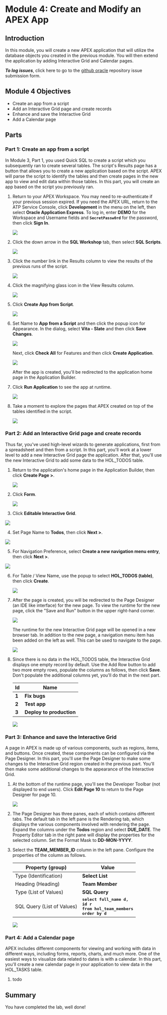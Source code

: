 # Module 4: Create and Modify an APEX App

## Introduction

In this module, you will create a new APEX application that will utilize the database objects you created in the previous module. You will then extend the application by adding Interactive Grid and Calendar pages.

***To log issues***, click here to go to the [github oracle](https://github.com/oracle/learning-library/issues/new) repository issue submission form.

## Module 4 Objectives

- Create an app from a script
- Add an Interactive Grid page and create records
- Enhance and save the Interactive Grid
- Add a Calendar page

## Parts

### **Part 1:** Create an app from a script

In Module 3, Part 1, you used Quick SQL to create a script which you subsequently ran to create several tables. The script's Results page has a button that allows you to create a new application based on the script. APEX will parse the script to identify the tables and then create pages in the new app to view and edit data within those tables. In this part, you will create an app based on the script you previously ran.

1. Return to your APEX Workspace. You may need to re-authenticate if your previous session expired. If you need the APEX URL, return to the ATP Service Console, click **Development** in the menu on the left, then select **Oracle Application Express**. To log in, enter **DEMO** for the Workspace and Username fields and **`SecretPassw0rd`** for the password, then click **Sign In**.

   ![](images/4/log-in-to-workspace.png)

2. Click the down arrow in the **SQL Workshop** tab, then select **SQL Scripts**.

   ![](images/4/navigate-to-sql-scripts.png)
3. Click the number link in the Results column to view the results of the previous runs of the script.

   ![](images/4/click-number-in-results-column.png)
4. Click the magnifying glass icon in the View Results column.

   ![](images/4/click-view-results-icon.png)
5. Click **Create App from Script**.

   ![](images/4/click-create-app-from-script.png)
6. Set Name to **App from a Script** and then click the popup icon for Appearance. In the dialog, select **Vita - Slate** and then click **Save Changes**.

   ![](images/4/create-an-application.png)

   Next, click **Check All** for Features and then click **Create Application**.

   ![](images/4/create-an-application-2.png)
   
   After the app is created, you'll be redirected to the application home page in the Application Builder.
7. Click **Run Application** to see the app at runtime. 

   ![](images/4/app-home-page-in-builder.png)
8. Take a moment to explore the pages that APEX created on top of the tables identified in the script.

   ![](images/4/app-from-a-script-runtime.png)

### **Part 2:** Add an Interactive Grid page and create records

Thus far, you've used high-level wizards to generate applications, first from a spreadsheet and then from a script. In this part, you'll work at a lower level to add a new Interactive Grid page the application. After that, you'll use the new Interactive Grid to add some data to the HOL_TODOS table.

1. Return to the application's home page in the Application Builder, then click **Create Page >**.

   ![](images/4/click-create-page.png)

2. Click **Form**.

   ![](images/4/click-form.png)

3. Click **Editable Interactive Grid**.

  ![](images/4/click-editable-interactive-grid.png)

4. Set Page Name to **Todos**, then click **Next >**.

  ![](images/4/page-attributes.png)

5. For Navigation Preference, select **Create a new navigation menu entry**, then click **Next >**.

  ![](images/4/navigation-menu.png)

6. For Table / View Name, use the popup to select **HOL_TODOS (table)**, then click **Create**.

   ![](images/4/report-source.png)

7. After the page is created, you will be redirected to the Page Designer (an IDE like interface) for the new page. To view the runtime for the new page, click the "Save and Run" button in the upper right-hand corner.

   ![](images/4/report-page-created-successfully.png)

   The runtime for the new Interactive Grid page will be opened in a new browser tab. In addition to the new page, a navigation menu item has been added on the left as well. This can be used to navigate to the page.

   ![](images/4/new-interactive-grid-page.png)

8. Since there is no data in the HOL_TODOS table, the Interactive Grid displays one empty record by default. Use the Add Row button to add two more empty rows, populate the columns as follows, then click **Save**. Don't populate the additional columns yet, you'll do that in the next part.

    | Id | Name |
    | --- | --- |
    | **1** | **Fix bugs** |
    | **2** | **Test app** |
    | **3** | **Deploy to production** |

   ![](images/4/create-new-todos.png)

### **Part 3:** Enhance and save the Interactive Grid

A page in APEX is made up of various components, such as regions, items, and buttons. Once created, these components can be configured via the Page Designer. In this part, you'll use the Page Designer to make some changes to the Interactive Grid region created in the previous part. You'll then make some additional changes to the appearance of the Interactive Grid. 

1. At the bottom of the runtime page, you'll see the Developer Toolbar (not displayed to end users). Click **Edit Page 10** to return to the Page Designer for page 10.

   ![](images/4/developer-toolbar.png)

2. The Page Designer has three panes, each of which contains different tabs. The default tab in the left pane is the Rendering tab, which displays the various components involved with rendering the page. Expand the columns under the **Todos** region and select **DUE_DATE**. The Property Editor tab in the right pane will display the properties for the selected column. Set the Format Mask to **DD-MON-YYYY**.

3. Select the **TEAM_MEMBER_ID** column in the left pane. Configure the properties of the column as follows.

    | Property (group) | Value |
    | --- | --- |
    | Type (Identification) | **Select List** |
    | Heading (Heading) | **Team Member** |
    | Type (List of Values) | **SQL Query** |
    | SQL Query (List of Values) |**<pre style="margin:0;overflow-x:auto;">select full_name d, id r<br />from hol_team_members<br />order by d</pre>** |

   ![](images/4/page-designer.png)

### **Part 4:** Add a Calendar page

APEX includes different components for viewing and working with data in different ways, including forms, reports, charts, and much more. One of the easiest ways to visualize data related to dates is with a calendar. In this part, you'll create a new calendar page in your application to view data in the HOL_TASKS table. 

1. todo

## Summary

You have completed the lab, well done! 
